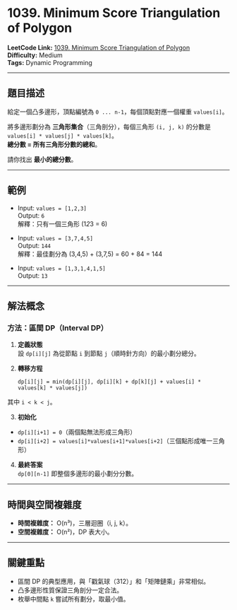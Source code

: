 # 1039. Minimum Score Triangulation of Polygon

**LeetCode Link:** [1039. Minimum Score Triangulation of Polygon](https://leetcode.com/problems/minimum-score-triangulation-of-polygon/)  
**Difficulty:** Medium  
**Tags:** Dynamic Programming

---

## 題目描述
給定一個凸多邊形，頂點編號為 `0 ... n-1`，每個頂點對應一個權重 `values[i]`。  

將多邊形劃分為 **三角形集合**（三角剖分），每個三角形 `(i, j, k)` 的分數是 `values[i] * values[j] * values[k]`。  
**總分數 = 所有三角形分數的總和**。  

請你找出 **最小的總分數**。

---

## 範例
- Input: `values = [1,2,3]`  
  Output: `6`  
  解釋：只有一個三角形 (1*2*3 = 6)

- Input: `values = [3,7,4,5]`  
  Output: `144`  
  解釋：最佳劃分為 (3,4,5) + (3,7,5) = 60 + 84 = 144

- Input: `values = [1,3,1,4,1,5]`  
  Output: `13`

---

## 解法概念

### 方法：區間 DP（Interval DP）
1. **定義狀態**  
   設 `dp[i][j]` 為從節點 `i` 到節點 `j`（順時針方向）的最小劃分總分。  

2. **轉移方程** 
   ```
   dp[i][j] = min(dp[i][j], dp[i][k] + dp[k][j] + values[i] * values[k] * values[j])
   ```
其中 `i < k < j`。  

3. **初始化**  
- `dp[i][i+1] = 0`（兩個點無法形成三角形）  
- `dp[i][i+2] = values[i]*values[i+1]*values[i+2]`（三個點形成唯一三角形）

4. **最終答案**  
`dp[0][n-1]` 即整個多邊形的最小劃分分數。

---

## 時間與空間複雜度
- **時間複雜度：** O(n³)，三層迴圈（i, j, k）。  
- **空間複雜度：** O(n²)，DP 表大小。  

---

## 關鍵重點
- 區間 DP 的典型應用，與「戳氣球（312）」和「矩陣鏈乘」非常相似。  
- 凸多邊形性質保證三角剖分一定合法。  
- 枚舉中間點 `k` 嘗試所有劃分，取最小值。  